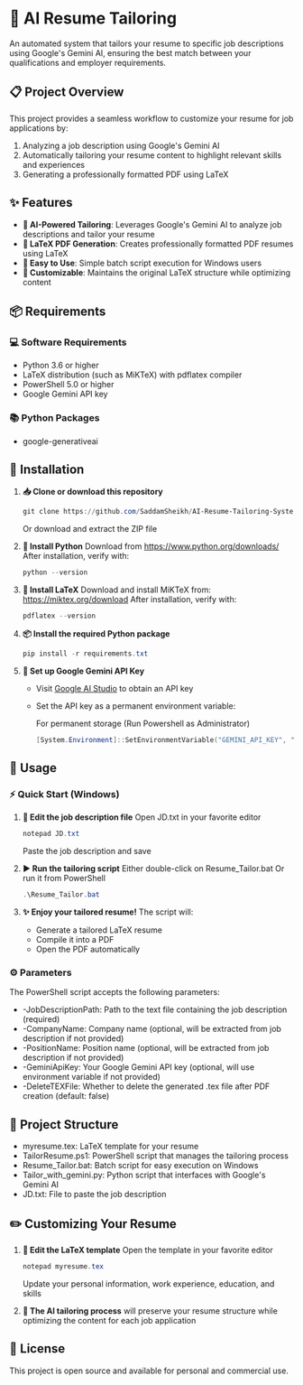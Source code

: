 # 🎯 AI Resume Tailoring

An automated system that tailors your resume to specific job descriptions using Google's Gemini AI, ensuring the best match between your qualifications and employer requirements.

## 📋 Project Overview

This project provides a seamless workflow to customize your resume for job applications by:

1. Analyzing a job description using Google's Gemini AI
2. Automatically tailoring your resume content to highlight relevant skills and experiences
3. Generating a professionally formatted PDF using LaTeX

## ✨ Features

- **🧠 AI-Powered Tailoring**: Leverages Google's Gemini AI to analyze job descriptions and tailor your resume
- **📄 LaTeX PDF Generation**: Creates professionally formatted PDF resumes using LaTeX
- **🚀 Easy to Use**: Simple batch script execution for Windows users
- **🔧 Customizable**: Maintains the original LaTeX structure while optimizing content

## 📦 Requirements

### 💻 Software Requirements
- Python 3.6 or higher
- LaTeX distribution (such as MiKTeX) with pdflatex compiler
- PowerShell 5.0 or higher
- Google Gemini API key

### 📚 Python Packages
- google-generativeai

## 🔧 Installation

1. **📥 Clone or download this repository**
   ```powershell
   git clone https://github.com/SaddamSheikh/AI-Resume-Tailoring-System.git
   ```
   Or download and extract the ZIP file

2. **🐍 Install Python**
   Download from https://www.python.org/downloads/
   After installation, verify with:
   ```powershell
   python --version
   ```

4. **📑 Install LaTeX**
   Download and install MiKTeX from: https://miktex.org/download
   After installation, verify with:
   ```powershell
   pdflatex --version
   ```

6. **📦 Install the required Python package**
   ```powershell
   pip install -r requirements.txt
   ```

7. **🔑 Set up Google Gemini API Key**
   - Visit [Google AI Studio](https://aistudio.google.com/) to obtain an API key
   - Set the API key as a permanent environment variable:
     
     For permanent storage (Run Powershell as Administrator)
     ```powershell
     [System.Environment]::SetEnvironmentVariable("GEMINI_API_KEY", "your-api-key-here", "Machine")
     ```

## 🚀 Usage

### ⚡ Quick Start (Windows)

1. **📝 Edit the job description file**
   Open JD.txt in your favorite editor
   ```powershell
   notepad JD.txt
   ```
   Paste the job description and save

3. **▶️ Run the tailoring script**
   Either double-click on Resume_Tailor.bat
   Or run it from PowerShell
   ```powershell
   .\Resume_Tailor.bat
   ```

5. **✨ Enjoy your tailored resume!**
   The script will:
   - Generate a tailored LaTeX resume
   - Compile it into a PDF
   - Open the PDF automatically

### ⚙️ Parameters

The PowerShell script accepts the following parameters:

- -JobDescriptionPath: Path to the text file containing the job description (required)
- -CompanyName: Company name (optional, will be extracted from job description if not provided)
- -PositionName: Position name (optional, will be extracted from job description if not provided)
- -GeminiApiKey: Your Google Gemini API key (optional, will use environment variable if not provided)
- -DeleteTEXFile: Whether to delete the generated .tex file after PDF creation (default: false)

## 📁 Project Structure

- myresume.tex: LaTeX template for your resume
- TailorResume.ps1: PowerShell script that manages the tailoring process
- Resume_Tailor.bat: Batch script for easy execution on Windows
- Tailor_with_gemini.py: Python script that interfaces with Google's Gemini AI
- JD.txt: File to paste the job description

## ✏️ Customizing Your Resume

1. **📄 Edit the LaTeX template**
   Open the template in your favorite editor
   ```powershell
   notepad myresume.tex
   ```
   Update your personal information, work experience, education, and skills

3. **🧩 The AI tailoring process** will preserve your resume structure while optimizing the content for each job application


## 📄 License

This project is open source and available for personal and commercial use.
